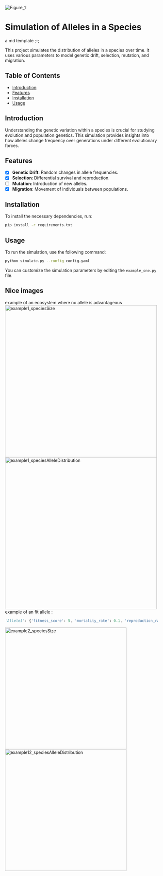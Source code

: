 ![Figure_1](https://github.com/user-attachments/assets/cbddc2eb-0a72-4aa0-b4cd-ff7e3a5b9721)
# Simulation of Alleles in a Species
a md template ;-;

This project simulates the distribution of alleles in a species over time. It uses various parameters to model genetic drift, selection, mutation, and migration.

## Table of Contents
- [Introduction](#introduction)
- [Features](#features)
- [Installation](#installation)
- [Usage](#usage)

## Introduction
Understanding the genetic variation within a species is crucial for studying evolution and population genetics. This simulation provides insights into how alleles change frequency over generations under different evolutionary forces.

## Features
- [X] **Genetic Drift**: Random changes in allele frequencies.
- [X] **Selection**: Differential survival and reproduction.
- [ ] **Mutation**: Introduction of new alleles.
- [X] **Migration**: Movement of individuals between populations.

## Installation
To install the necessary dependencies, run:
```bash
pip install -r requirements.txt
```

## Usage
To run the simulation, use the following command:
```bash
python simulate.py --config config.yaml
```
You can customize the simulation parameters by editing the `example_one.py` file.

## Nice images
example of an ecosystem where no allele is advantageous
<img src="https://github.com/user-attachments/assets/6c618d33-3ed4-4f7b-9ed4-3c2db62fa806" alt="example1_speciesSize" width="500"/>  
<img src="https://github.com/user-attachments/assets/fbf2d0a7-6109-4ecc-a1f0-04cec9bec33c" alt="example1_speciesAlleleDistribution" width="500"/>  
example of an fit allele : 
```python
'Allele1': {'fitness_score': 5, 'mortality_rate': 0.1, 'reproduction_rate': 0.5}
```  
<img src="https://github.com/user-attachments/assets/bfe9c855-2c4d-41b3-b4fa-047ce96722a2" alt="example2_speciesSize" width="400"/>  
<img src="https://github.com/user-attachments/assets/5ca9fbd4-7731-4823-9cf4-caa3be966e1b" alt="example12_speciesAlleleDistribution" width="400"/>  




